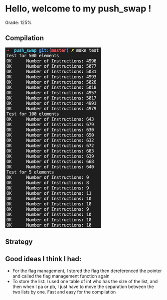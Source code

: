 # Hello, welcome to my push_swap !
Grade: 125%

## Compilation
<img src="images/make_test.png">

## Strategy 

## Good ideas I think I had:
- For the flag management, I stored the flag then dereferenced the pointer and called the flag management function again
- To store the list: I used one table of int who has the size of the list, and then when I pa or pb, I just have to move the separation between the two lists by one. Fast and easy for the compilation
